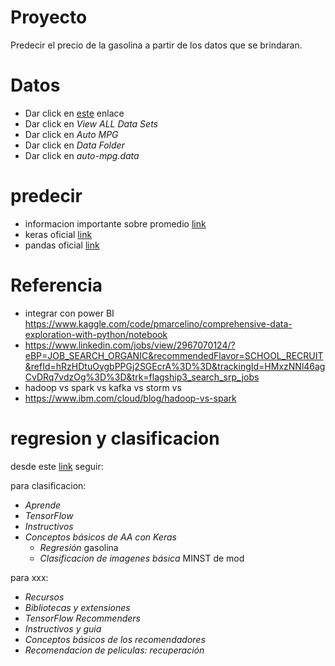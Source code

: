 # Proyecto
Predecir el precio de la gasolina a partir de los datos que se brindaran. 
# Datos
- Dar click en [este](https://archive.ics.uci.edu/ml/index.php) enlace
- Dar click en _View ALL Data Sets_
- Dar click en _Auto MPG_
- Dar click en _Data Folder_
- Dar click en _auto-mpg.data_
# predecir
- informacion importante sobre promedio [link](https://en.wikipedia.org/wiki/Standard_score)
- keras oficial [link](https://keras.io/)
- pandas oficial [link](https://pandas.pydata.org/)

# Referencia
- integrar con power BI
https://www.kaggle.com/code/pmarcelino/comprehensive-data-exploration-with-python/notebook
- https://www.linkedin.com/jobs/view/2967070124/?eBP=JOB_SEARCH_ORGANIC&recommendedFlavor=SCHOOL_RECRUIT&refId=hRzHDtuOygbPPGj2SGEcrA%3D%3D&trackingId=HMxzNNl46agCvDRq7vdzOg%3D%3D&trk=flagship3_search_srp_jobs
- hadoop vs spark vs kafka vs storm vs 
- https://www.ibm.com/cloud/blog/hadoop-vs-spark

# regresion y clasificacion
desde este [link](https://www.tensorflow.org/) seguir:

para clasificacion:
- _Aprende_
- _TensorFlow_
- _Instructivos_
- _Conceptos básicos de AA con Keras_
    - _Regresión_ gasolina
    - _Clasificacion de imagenes básica_ MINST de mod

para xxx:
- _Recursos_
- _Bibliotecas y extensiones_
- _TensorFlow Recommenders_
- _Instructivos y guia_
- _Conceptos básicos de los recomendadores_
- _Recomendacion de peliculas: recuperación_
